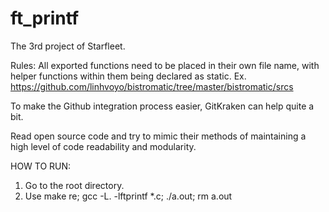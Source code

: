 # ft_printf
The 3rd project of Starfleet.

Rules:
All exported functions need to be placed in their own file name, with helper functions within them being declared as static. Ex. https://github.com/linhvoyo/bistromatic/tree/master/bistromatic/srcs

To make the Github integration process easier, GitKraken can help quite a bit. 

Read open source code and try to mimic their methods of maintaining a high level of code readability and modularity. 

HOW TO RUN:
1. Go to the root directory.
2. Use
make re; gcc -L. -lftprintf *.c; ./a.out; rm a.out
